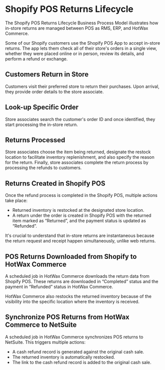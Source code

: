 # Shopify POS Returns Lifecycle

The Shopify POS Returns Lifecycle Business Process Model illustrates how in-store returns are managed between POS as RMS, ERP, and HotWax Commerce.

Some of our Shopify customers use the Shopify POS App to accept in-store returns. The app lets them check all of their store's orders in a single view, whether they were placed online or in person, review its details, and perform a refund or exchange.

## Customers Return in Store

Customers visit their preferred store to return their purchases. Upon arrival, they provide order details to the store associate.

## Look-up Specific Order

Store associates search the customer's order ID and once identified, they start processing the in-store return.

## Returns Processed

Store associates choose the item being returned, designate the restock location to facilitate inventory replenishment, and also specify the reason for the return. Finally, store associates complete the return process by processing the refunds to customers.

## Returns Created in Shopify POS

Once the refund process is completed in the Shopify POS, multiple actions take place:

- Returned inventory is restocked at the designated store location.
- A return under the order is created in Shopify POS with the returned item marked as “Returned”, and the payment status is updated as “Refunded”.

It's crucial to understand that in-store returns are instantaneous because the return request and receipt happen simultaneously, unlike web returns.

## POS Returns Downloaded from Shopify to HotWax Commerce

A scheduled job in HotWax Commerce downloads the return data from Shopify POS. These returns are downloaded in “Completed” status and the payment in “Refunded” status in HotWax Commerce.

HotWax Commerce also restocks the returned inventory because of the visibility into the specific location where the inventory is received.

## Synchronize POS Returns from HotWax Commerce to NetSuite

A scheduled job in HotWax Commerce synchronizes POS returns to NetSuite. This triggers multiple actions:

- A cash refund record is generated against the original cash sale.
- The returned inventory is automatically restocked.
- The link to the cash refund record is added to the original cash sale.
